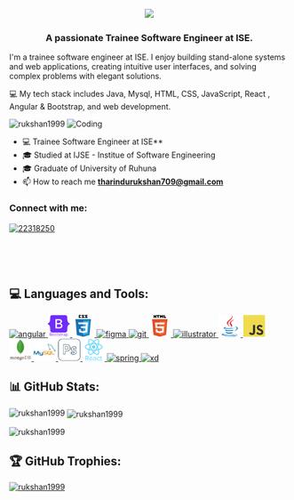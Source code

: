 
<p align="center" >
  <img  src = "https://i.pinimg.com/originals/81/17/8b/81178b47a8598f0c81c4799f2cdd4057.gif?raw=true" width="400px">
</p>


<h3 align="center">A passionate Trainee Software Engineer at ISE.</h3>

<p>I'm a trainee software engineer at ISE. I enjoy building stand-alone systems and web applications, creating intuitive user interfaces, and solving complex problems with elegant solutions.</p>

<p>💻 My tech stack includes Java, Mysql, HTML, CSS, JavaScript, React , Angular & Bootstrap, and web development.</p>

<img src="https://cdn.dribbble.com/users/1162077/screenshots/3848914/programmer.gif" alt="Coding" width="400" align="right">

<p align="left"> <img src="https://komarev.com/ghpvc/?username=rukshan1999&label=Profile%20views&color=0e75b6&style=flat" alt="rukshan1999" /> </p>

- 💻 Trainee Software Engineer at ISE**
- 🎓 Studied at IJSE - Institue of Software Engineering
- 🎓 Graduate of University of Ruhuna
- 📫 How to reach me **tharindurukshan709@gmail.com**


<h3 align="left">Connect with me:</h3>
<p align="left">
<a href="https://stackoverflow.com/users/22318250" target="blank"><img align="center" src="https://raw.githubusercontent.com/rahuldkjain/github-profile-readme-generator/master/src/images/icons/Social/stack-overflow.svg" alt="22318250" height="30" width="40" /></a>
</p>
<br><br><br>
<h2 align="left">💻 Languages and Tools:</h2>
<p align="left"> <a href="https://angular.io" target="_blank" rel="noreferrer"> <img src="https://angular.io/assets/images/logos/angular/angular.svg" alt="angular" width="40" height="40"/> </a> <a href="https://getbootstrap.com" target="_blank" rel="noreferrer"> <img src="https://raw.githubusercontent.com/devicons/devicon/master/icons/bootstrap/bootstrap-plain-wordmark.svg" alt="bootstrap" width="40" height="40"/> </a> <a href="https://www.w3schools.com/css/" target="_blank" rel="noreferrer"> <img src="https://raw.githubusercontent.com/devicons/devicon/master/icons/css3/css3-original-wordmark.svg" alt="css3" width="40" height="40"/> </a> <a href="https://www.figma.com/" target="_blank" rel="noreferrer"> <img src="https://www.vectorlogo.zone/logos/figma/figma-icon.svg" alt="figma" width="40" height="40"/> </a> <a href="https://git-scm.com/" target="_blank" rel="noreferrer"> <img src="https://www.vectorlogo.zone/logos/git-scm/git-scm-icon.svg" alt="git" width="40" height="40"/> </a> <a href="https://www.w3.org/html/" target="_blank" rel="noreferrer"> <img src="https://raw.githubusercontent.com/devicons/devicon/master/icons/html5/html5-original-wordmark.svg" alt="html5" width="40" height="40"/> </a> <a href="https://www.adobe.com/in/products/illustrator.html" target="_blank" rel="noreferrer"> <img src="https://www.vectorlogo.zone/logos/adobe_illustrator/adobe_illustrator-icon.svg" alt="illustrator" width="40" height="40"/> </a> <a href="https://www.java.com" target="_blank" rel="noreferrer"> <img src="https://raw.githubusercontent.com/devicons/devicon/master/icons/java/java-original.svg" alt="java" width="40" height="40"/> </a> <a href="https://developer.mozilla.org/en-US/docs/Web/JavaScript" target="_blank" rel="noreferrer"> <img src="https://raw.githubusercontent.com/devicons/devicon/master/icons/javascript/javascript-original.svg" alt="javascript" width="40" height="40"/> </a> <a href="https://www.mongodb.com/" target="_blank" rel="noreferrer"> <img src="https://raw.githubusercontent.com/devicons/devicon/master/icons/mongodb/mongodb-original-wordmark.svg" alt="mongodb" width="40" height="40"/> </a> <a href="https://www.mysql.com/" target="_blank" rel="noreferrer"> <img src="https://raw.githubusercontent.com/devicons/devicon/master/icons/mysql/mysql-original-wordmark.svg" alt="mysql" width="40" height="40"/> </a> <a href="https://www.photoshop.com/en" target="_blank" rel="noreferrer"> <img src="https://raw.githubusercontent.com/devicons/devicon/master/icons/photoshop/photoshop-line.svg" alt="photoshop" width="40" height="40"/> </a> <a href="https://reactjs.org/" target="_blank" rel="noreferrer"> <img src="https://raw.githubusercontent.com/devicons/devicon/master/icons/react/react-original-wordmark.svg" alt="react" width="40" height="40"/> </a> <a href="https://spring.io/" target="_blank" rel="noreferrer"> <img src="https://www.vectorlogo.zone/logos/springio/springio-icon.svg" alt="spring" width="40" height="40"/> </a> <a href="https://www.adobe.com/products/xd.html" target="_blank" rel="noreferrer"> <img src="https://cdn.worldvectorlogo.com/logos/adobe-xd.svg" alt="xd" width="40" height="40"/> </a> </p>

<h2 align="left">📊 GitHub Stats:</h2>
<p><img align="left" src="https://github-readme-stats.vercel.app/api/top-langs?username=rukshan1999&show_icons=true&locale=en&layout=compact" alt="rukshan1999" /></p>

<p>&nbsp;<img align="center" src="https://github-readme-stats.vercel.app/api?username=rukshan1999&show_icons=true&locale=en" alt="rukshan1999" /></p>


<p><img align="center" src="https://github-readme-streak-stats.herokuapp.com/?user=rukshan1999&" alt="rukshan1999" /></p>

<h2 align="left">🏆 GitHub Trophies:</h2>
<p align="left"> <a href="https://github.com/ryo-ma/github-profile-trophy"><img src="https://github-profile-trophy.vercel.app/?username=rukshan1999" alt="rukshan1999" /></a> </p>



